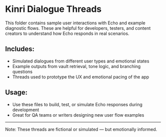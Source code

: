 # Kinri Dialogue Threads

This folder contains sample user interactions with Echo and example diagnostic flows.
These are helpful for developers, testers, and content creators to understand how Echo responds in real scenarios.

## Includes:

- Simulated dialogues from different user types and emotional states
- Example outputs from vault retrieval, tone logic, and branching questions
- Threads used to prototype the UX and emotional pacing of the app

## Usage:

- Use these files to build, test, or simulate Echo responses during development
- Great for QA teams or writers designing new user flow examples

---

Note: These threads are fictional or simulated — but emotionally informed.